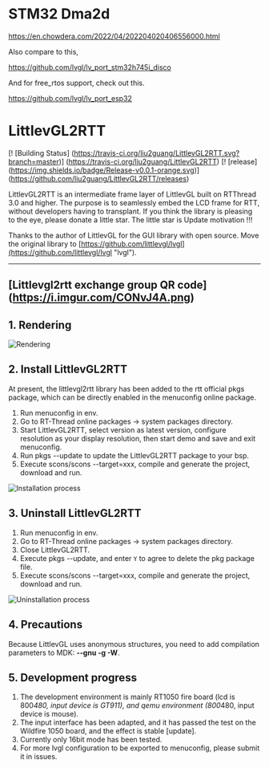 # STM32 Dma2d

https://en.chowdera.com/2022/04/202204020406556000.html

Also compare to this,

https://github.com/lvgl/lv_port_stm32h745i_disco


And for free_rtos support, check out this.

https://github.com/lvgl/lv_port_esp32

# LittlevGL2RTT #
[! [Building Status] (https://travis-ci.org/liu2guang/LittlevGL2RTT.svg?branch=master)] (https://travis-ci.org/liu2guang/LittlevGL2RTT)
[! [release] (https://img.shields.io/badge/Release-v0.0.1-orange.svg)] (https://github.com/liu2guang/LittlevGL2RTT/releases)

LittlevGL2RTT is an intermediate frame layer of LittlevGL built on RTThread 3.0 and higher. The purpose is to seamlessly embed the LCD frame for RTT, without developers having to transplant. If you think the library is pleasing to the eye, please donate a little star. The little star is Update motivation !!!

Thanks to the author of LittlevGL for the GUI library with open source. Move the original library to [https://github.com/littlevgl/lvgl](https://github.com/littlevgl/lvgl "lvgl").

----
[Littlevgl2rtt exchange group QR code] (https://i.imgur.com/CONvJ4A.png)
----
## 1. Rendering

![Rendering](https://i.imgur.com/hdq3RhV.gif)

## 2. Install LittlevGL2RTT

At present, the littlevgl2rtt library has been added to the rtt official pkgs package, which can be directly enabled in the menuconfig online package.

1. Run menuconfig in env.
2. Go to RT-Thread online packages -> system packages directory.
3. Start LittlevGL2RTT, select version as latest version, configure resolution as your display resolution, then start demo and save and exit menuconfig.
4. Run pkgs --update to update the LittlevGL2RTT package to your bsp.
5. Execute scons/scons --target=xxx, compile and generate the project, download and run.
 
![Installation process](https://i.imgur.com/fojc8Ie.gif)

## 3. Uninstall LittlevGL2RTT

1. Run menuconfig in env.
2. Go to RT-Thread online packages -> system packages directory.
3. Close LittlevGL2RTT.
4. Execute pkgs --update, and enter `Y` to agree to delete the pkg package file.
5. Execute scons/scons --target=xxx, compile and generate the project, download and run.

![Uninstallation process](https://i.imgur.com/yAeXejV.gif)

## 4. Precautions

Because LittlevGL uses anonymous structures, you need to add compilation parameters to MDK: **--gnu -g -W**.

## 5. Development progress

1. The development environment is mainly RT1050 fire board (lcd is 800*480, input device is GT911), and qemu environment (800*480, input device is mouse).
2. The input interface has been adapted, and it has passed the test on the Wildfire 1050 board, and the effect is stable [update].
3. Currently only 16bit mode has been tested.
4. For more lvgl configuration to be exported to menuconfig, please submit it in issues.